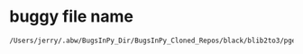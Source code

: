 # buggy file name

```text
/Users/jerry/.abw/BugsInPy_Dir/BugsInPy_Cloned_Repos/black/blib2to3/pgen2/driver.py
```

